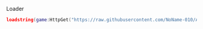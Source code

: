 Loader
```lua
loadstring(game:HttpGet("https://raw.githubusercontent.com/NoName-010/AFAS3000/main/Loader"))()
```
